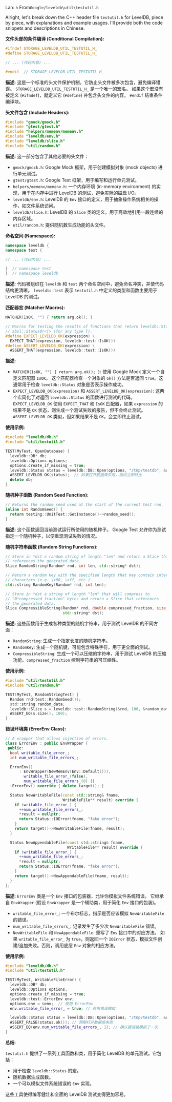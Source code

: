 Lan: `h` From`Google/leveldb\util\testutil.h`

Alright, let's break down the C++ header file `testutil.h` for LevelDB, piece by piece, with explanations and example usages.  I'll provide both the code snippets and descriptions in Chinese.

**文件头部的条件编译 (Conditional Compilation):**

```cpp
#ifndef STORAGE_LEVELDB_UTIL_TESTUTIL_H_
#define STORAGE_LEVELDB_UTIL_TESTUTIL_H_

// ... (代码内容) ...

#endif  // STORAGE_LEVELDB_UTIL_TESTUTIL_H_
```

**描述:** 这是一个标准的头文件保护机制。它防止头文件被多次包含，避免编译错误。 `STORAGE_LEVELDB_UTIL_TESTUTIL_H_` 是一个唯一的宏名。  如果这个宏没有被定义 (`#ifndef`)，就定义它 (`#define`) 并包含头文件的内容。 `#endif` 结束条件编译块。

**头文件包含 (Include Headers):**

```cpp
#include "gmock/gmock.h"
#include "gtest/gtest.h"
#include "helpers/memenv/memenv.h"
#include "leveldb/env.h"
#include "leveldb/slice.h"
#include "util/random.h"
```

**描述:** 这一部分包含了其他必要的头文件：

*   `gmock/gmock.h`: Google Mock 框架，用于创建模拟对象 (mock objects) 进行单元测试。
*   `gtest/gtest.h`: Google Test 框架，用于编写和运行单元测试。
*   `helpers/memenv/memenv.h`:  一个内存环境 (in-memory environment) 的实现，用于在内存中进行 LevelDB 的测试，避免实际的磁盘 I/O。
*   `leveldb/env.h`: LevelDB 的 `Env` 接口的定义，用于抽象操作系统相关的操作，如文件系统访问。
*   `leveldb/slice.h`: LevelDB 的 `Slice` 类的定义，用于高效地引用一段连续的内存区域。
*   `util/random.h`:  提供随机数生成功能的头文件。

**命名空间 (Namespace):**

```cpp
namespace leveldb {
namespace test {

// ... (代码内容) ...

}  // namespace test
}  // namespace leveldb
```

**描述:** 代码被组织在 `leveldb` 和 `test` 两个命名空间中，避免命名冲突，并使代码结构更清晰。 `leveldb::test`  表示 `testutil.h` 中定义的类型和函数主要用于 LevelDB 的测试。

**匹配器宏 (Matcher Macros):**

```cpp
MATCHER(IsOK, "") { return arg.ok(); }

// Macros for testing the results of functions that return leveldb::Status or
// absl::StatusOr<T> (for any type T).
#define EXPECT_LEVELDB_OK(expression) \
  EXPECT_THAT(expression, leveldb::test::IsOK())
#define ASSERT_LEVELDB_OK(expression) \
  ASSERT_THAT(expression, leveldb::test::IsOK())
```

**描述:**

*   `MATCHER(IsOK, "") { return arg.ok(); }`:  使用 Google Mock 定义一个自定义匹配器 `IsOK`。 这个匹配器检查一个对象的 `ok()` 方法是否返回 `true`。这通常用于检查 `leveldb::Status` 对象是否表示操作成功。
*   `EXPECT_LEVELDB_OK(expression)` 和 `ASSERT_LEVELDB_OK(expression)`: 这两个宏简化了对返回 `leveldb::Status` 的函数进行测试的代码。  `EXPECT_LEVELDB_OK` 使用 `EXPECT_THAT` 和 `IsOK` 匹配器，如果 `expression` 的结果不是 `OK` 状态，则生成一个测试失败的报告，但不会终止测试。`ASSERT_LEVELDB_OK`  类似，但如果结果不是 `OK`，会立即终止测试。

**使用示例:**

```cpp
#include "leveldb/db.h"
#include "util/testutil.h"

TEST(MyTest, OpenDatabase) {
  leveldb::DB* db;
  leveldb::Options options;
  options.create_if_missing = true;
  leveldb::Status status = leveldb::DB::Open(options, "/tmp/testdb", &db);
  ASSERT_LEVELDB_OK(status);  // 如果打开数据库失败，测试立即终止
  delete db;
}
```

**随机种子函数 (Random Seed Function):**

```cpp
// Returns the random seed used at the start of the current test run.
inline int RandomSeed() {
  return testing::UnitTest::GetInstance()->random_seed();
}
```

**描述:** 这个函数返回当前测试运行所使用的随机种子。  Google Test 允许你为测试指定一个随机种子，以便重现测试失败的情况。

**随机字符串函数 (Random String Functions):**

```cpp
// Store in *dst a random string of length "len" and return a Slice that
// references the generated data.
Slice RandomString(Random* rnd, int len, std::string* dst);

// Return a random key with the specified length that may contain interesting
// characters (e.g. \x00, \xff, etc.).
std::string RandomKey(Random* rnd, int len);

// Store in *dst a string of length "len" that will compress to
// "N*compressed_fraction" bytes and return a Slice that references
// the generated data.
Slice CompressibleString(Random* rnd, double compressed_fraction, size_t len,
                         std::string* dst);
```

**描述:**  这些函数用于生成各种类型的随机字符串，用于测试 LevelDB 的不同方面：

*   `RandomString`:  生成一个指定长度的随机字符串。
*   `RandomKey`: 生成一个随机键，可能包含特殊字符，用于更全面的测试。
*   `CompressibleString`: 生成一个可以压缩的字符串，用于测试 LevelDB 的压缩功能。`compressed_fraction` 控制字符串的可压缩性。

**使用示例:**

```cpp
#include "util/testutil.h"
#include "util/random.h"

TEST(MyTest, RandomStringTest) {
  Random rnd(test::RandomSeed());
  std::string random_data;
  leveldb::Slice s = leveldb::test::RandomString(&rnd, 100, &random_data);
  ASSERT_EQ(s.size(), 100);
}
```

**错误环境类 (ErrorEnv Class):**

```cpp
// A wrapper that allows injection of errors.
class ErrorEnv : public EnvWrapper {
 public:
  bool writable_file_error_;
  int num_writable_file_errors_;

  ErrorEnv()
      : EnvWrapper(NewMemEnv(Env::Default())),
        writable_file_error_(false),
        num_writable_file_errors_(0) {}
  ~ErrorEnv() override { delete target(); }

  Status NewWritableFile(const std::string& fname,
                         WritableFile** result) override {
    if (writable_file_error_) {
      ++num_writable_file_errors_;
      *result = nullptr;
      return Status::IOError(fname, "fake error");
    }
    return target()->NewWritableFile(fname, result);
  }

  Status NewAppendableFile(const std::string& fname,
                           WritableFile** result) override {
    if (writable_file_error_) {
      ++num_writable_file_errors_;
      *result = nullptr;
      return Status::IOError(fname, "fake error");
    }
    return target()->NewAppendableFile(fname, result);
  }
};
```

**描述:**  `ErrorEnv` 类是一个 `Env` 接口的包装器，允许你模拟文件系统错误。  它继承自 `EnvWrapper` (假设 `EnvWrapper` 是一个辅助类，用于简化 `Env` 接口的包装)。

*   `writable_file_error_`:  一个布尔标志，指示是否应该模拟 `NewWritableFile` 的错误。
*   `num_writable_file_errors_`:  记录发生了多少次 `NewWritableFile` 错误。
*   `NewWritableFile` 和 `NewAppendableFile`:  重写了 `Env` 接口中的对应方法。  如果 `writable_file_error_` 为 `true`，则返回一个 `IOError` 状态，模拟文件创建/追加失败。否则，调用底层 `Env` 对象的相应方法。

**使用示例:**

```cpp
#include "leveldb/db.h"
#include "util/testutil.h"

TEST(MyTest, WritableFileError) {
  leveldb::DB* db;
  leveldb::Options options;
  options.create_if_missing = true;
  leveldb::test::ErrorEnv env;
  options.env = &env;  // 使用 ErrorEnv
  env.writable_file_error_ = true; // 启用错误模拟

  leveldb::Status status = leveldb::DB::Open(options, "/tmp/testdb", &db);
  ASSERT_FALSE(status.ok()); // 预期打开数据库失败
  ASSERT_EQ(env.num_writable_file_errors_, 1); // 确认错误被模拟了一次
}
```

**总结:**

`testutil.h` 提供了一系列工具函数和类，用于简化 LevelDB 的单元测试。它包括：

*   用于检查 `leveldb::Status` 的宏。
*   随机数据生成函数。
*   一个可以模拟文件系统错误的 `Env` 实现。

这些工具使得编写健壮和全面的 LevelDB 测试变得更加容易。
